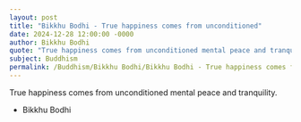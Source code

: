 ```yaml
---
layout: post
title: "Bikkhu Bodhi - True happiness comes from unconditioned"
date: 2024-12-28 12:00:00 -0000
author: Bikkhu Bodhi
quote: "True happiness comes from unconditioned mental peace and tranquility."
subject: Buddhism
permalink: /Buddhism/Bikkhu Bodhi/Bikkhu Bodhi - True happiness comes from unconditioned
---
```


True happiness comes from unconditioned mental peace and tranquility.

- Bikkhu Bodhi
